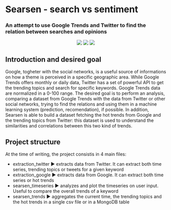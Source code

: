 # Searsen - search vs sentiment
### An attempt to use Google Trends and Twitter to find the relation between searches and opinions

<p align=center>
	<img src="https://img.shields.io/badge/version-0.2-blue" />
	<img src="https://img.shields.io/badge/status-wip-orange" />
	<img src="https://img.shields.io/badge/python-3.6+-success" />
</p>

## Introduction and desired goal
Google, togheter with the social networks, is a useful source of informations on how a theme is perceived in a specific geographic area.
While Google Trends offers monthly or daily data, Twitter has a set of powerful API to get the trending topics and search for specific keywords. Google Trends data are normalized in a 0-100 range.
The desired goal is to perform an analysis, comparing a dataset from Google Trends with the data from Twitter or other social networks, trying to find the relations and using them in a machine learning system (prediction, recomendation), if possible. In addition, Searsen is able to build a dataset fetching the hot trends from Google and the trending topics from Twitter: this dataset is used to understand the similarities and correlations between this two kind of trends.

## Project structure
At the time of writing, the project consistis in 4 main files:
- extraction_twitter :arrow_forward: extracts data from Twitter. It can extract both time series, trending topics or tweets for a given keyword
- extraction_google :arrow_forward: extracts data from Google. It can extract both time series or hot trends
- searsen_timeseries :arrow_forward: analyzes and plot the timeseries on user input. Useful to compare the overall trends of a keyword
- searsen_trends :arrow_forward: aggregates the current time, the trending topics and the hot trends in a single csv file or in a MongoDB table

